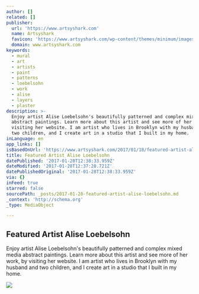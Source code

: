 ```yaml
---
author: []
related: []
publisher:
  url: 'https://www.artsyshark.com'
  name: Artsyshark
  favicon: 'https://www.artsyshark.com/wp-content/themes/minimum/images/favicon.ico'
  domain: www.artsyshark.com
keywords:
  - mural
  - art
  - artists
  - paint
  - patterns
  - loebelsohn
  - work
  - alise
  - layers
  - plaster
description: >-
  Enjoy artist Alise Loebelsohn's beautifully patterned and complex mixed media
  abstract paintings. Learn more about this artist and see more of her work, by
  visiting her website. I am artist who lives in Brooklyn with my husband and
  two children, and I create art in a studio that I built in my home.
inLanguage: en
app_links: []
isBasedOnUrl: 'https://www.artsyshark.com/2017/01/18/featured-artist-alise-loebelsohn/'
title: Featured Artist Alise Loebelsohn
datePublished: '2017-01-28T12:38:33.959Z'
dateModified: '2017-01-28T12:37:28.721Z'
datePublishedOriginal: '2017-01-28T12:38:33.959Z'
via: {}
inFeed: true
starred: false
sourcePath: _posts/2017-01-28-featured-artist-alise-loebelsohn.md
_context: 'http://schema.org'
_type: MediaObject

---
```

<article style=""><h1>Featured Artist Alise Loebelsohn</h1><p>Enjoy artist Alise Loebelsohn's beautifully patterned and complex mixed media abstract paintings. Learn more about this artist and see more of her work, by visiting her website. I am artist who lives in Brooklyn with my husband and two children, and I create art in a studio that I built in my home.</p><img src="https://www.artsyshark.com/wp-content/uploads/2017/01/Blue-Disc_30_x40__2016-low-rez-2.jpg" /></article>